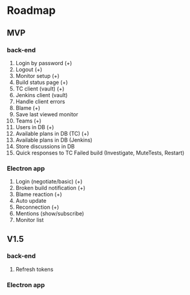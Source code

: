 ﻿# Roadmap
## MVP

### back-end
1. Login by password (+)
2. Logout (+)
3. Monitor setup (+)
4. Build status page (+)
5. TC client (vault) (+)
6. Jenkins client (vault)
7. Handle client errors
8. Blame (+)
9. Save last viewed monitor
10. Teams (+)
11. Users in DB (+)
12. Available plans in DB (TC) (+)
13. Available plans in DB (Jenkins)
14. Store discussions in DB
15. Quick responses to TC Failed build (Investigate, MuteTests, Restart)

### Electron app
1. Login (negotiate/basic) (+)
2. Broken build notification (+)
3. Blame reaction (+)
4. Auto update
5. Reconnection (+)
6. Mentions (show/subscribe)
7. Monitor list

## V1.5
### back-end
1. Refresh tokens
### Electron app

